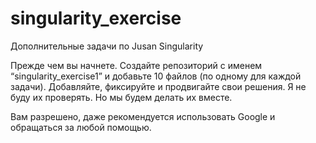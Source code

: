 # singularity_exercise
Дополнительные задачи по Jusan Singularity

Прежде чем вы начнете. Создайте репозиторий с именем “singularity_exercise1” и добавьте 10 файлов (по одному для каждой задачи). Добавляйте, фиксируйте и продвигайте свои решения. Я не буду их проверять. Но мы будем делать их вместе.

Вам разрешено, даже рекомендуется использовать Google и обращаться за любой помощью.

